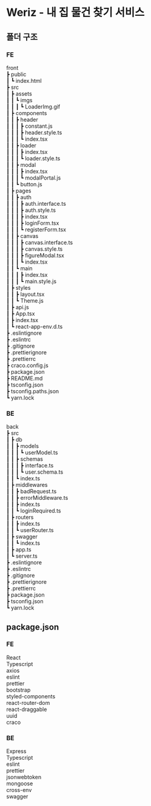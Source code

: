 # Weriz - 내 집 물건 찾기 서비스

## 폴더 구조
### FE
front  
 ┣ public  
 ┃ ┗ index.html  
 ┣ src  
 ┃ ┣ assets  
 ┃ ┃ ┗ imgs  
 ┃ ┃ ┃ ┗ LoaderImg.gif  
 ┃ ┣ components  
 ┃ ┃ ┣ header  
 ┃ ┃ ┃ ┣ constant.js  
 ┃ ┃ ┃ ┣ header.style.ts  
 ┃ ┃ ┃ ┗ index.tsx  
 ┃ ┃ ┣ loader  
 ┃ ┃ ┃ ┣ index.tsx  
 ┃ ┃ ┃ ┗ loader.style.ts  
 ┃ ┃ ┣ modal  
 ┃ ┃ ┃ ┣ index.tsx  
 ┃ ┃ ┃ ┗ modalPortal.js  
 ┃ ┃ ┗ button.js  
 ┃ ┣ pages  
 ┃ ┃ ┣ auth  
 ┃ ┃ ┃ ┣ auth.interface.ts  
 ┃ ┃ ┃ ┣ auth.style.ts  
 ┃ ┃ ┃ ┣ index.tsx  
 ┃ ┃ ┃ ┣ loginForm.tsx  
 ┃ ┃ ┃ ┗ registerForm.tsx  
 ┃ ┃ ┣ canvas  
 ┃ ┃ ┃ ┣ canvas.interface.ts  
 ┃ ┃ ┃ ┣ canvas.style.ts  
 ┃ ┃ ┃ ┣ figureModal.tsx  
 ┃ ┃ ┃ ┗ index.tsx  
 ┃ ┃ ┗ main  
 ┃ ┃ ┃ ┣ index.tsx  
 ┃ ┃ ┃ ┗ main.style.js  
 ┃ ┣ styles  
 ┃ ┃ ┣ layout.tsx  
 ┃ ┃ ┗ Theme.js  
 ┃ ┣ api.js  
 ┃ ┣ App.tsx  
 ┃ ┣ index.tsx  
 ┃ ┗ react-app-env.d.ts  
 ┣ .eslintignore  
 ┣ .eslintrc  
 ┣ .gitignore  
 ┣ .prettierignore  
 ┣ .prettierrc  
 ┣ craco.config.js  
 ┣ package.json  
 ┣ README.md  
 ┣ tsconfig.json  
 ┣ tsconfig.paths.json  
 ┗ yarn.lock  

### BE
back  
 ┣ src  
 ┃ ┣ db  
 ┃ ┃ ┣ models  
 ┃ ┃ ┃ ┗ userModel.ts  
 ┃ ┃ ┣ schemas  
 ┃ ┃ ┃ ┣ interface.ts  
 ┃ ┃ ┃ ┗ user.schema.ts  
 ┃ ┃ ┗ index.ts  
 ┃ ┣ middlewares  
 ┃ ┃ ┣ badRequest.ts  
 ┃ ┃ ┣ errorMiddleware.ts  
 ┃ ┃ ┣ index.ts  
 ┃ ┃ ┗ loginRequired.ts  
 ┃ ┣ routers  
 ┃ ┃ ┣ index.ts  
 ┃ ┃ ┗ userRouter.ts  
 ┃ ┣ swagger  
 ┃ ┃ ┗ index.ts  
 ┃ ┣ app.ts  
 ┃ ┗ server.ts  
 ┣ .eslintignore  
 ┣ .eslintrc  
 ┣ .gitignore  
 ┣ .prettierignore  
 ┣ .prettierrc  
 ┣ package.json  
 ┣ tsconfig.json  
 ┗ yarn.lock  

## package.json
### FE
React  
Typescript  
axios  
eslint  
prettier  
bootstrap  
styled-components  
react-router-dom  
react-draggable  
uuid  
craco  

### BE
Express  
Typescript  
eslint  
prettier  
jsonwebtoken  
mongoose  
cross-env  
swagger
